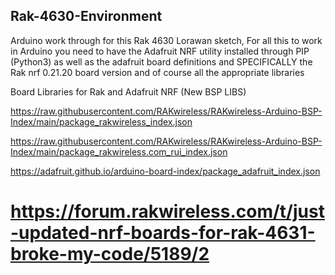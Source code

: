 ## Rak-4630-Environment
Arduino work through for this Rak 4630 Lorawan sketch, 
For all this to work in Arduino you need to have the Adafruit NRF utility installed through PIP (Python3) as well as the adafruit board definitions 
and SPECIFICALLY the Rak nrf 0.21.20 board version and of course all the appropriate libraries 

Board Libraries for Rak and Adafruit NRF (New BSP LIBS) 


https://raw.githubusercontent.com/RAKwireless/RAKwireless-Arduino-BSP-Index/main/package_rakwireless_index.json


https://raw.githubusercontent.com/RAKwireless/RAKwireless-Arduino-BSP-Index/main/package_rakwireless.com_rui_index.json


https://adafruit.github.io/arduino-board-index/package_adafruit_index.json

# https://forum.rakwireless.com/t/just-updated-nrf-boards-for-rak-4631-broke-my-code/5189/2
